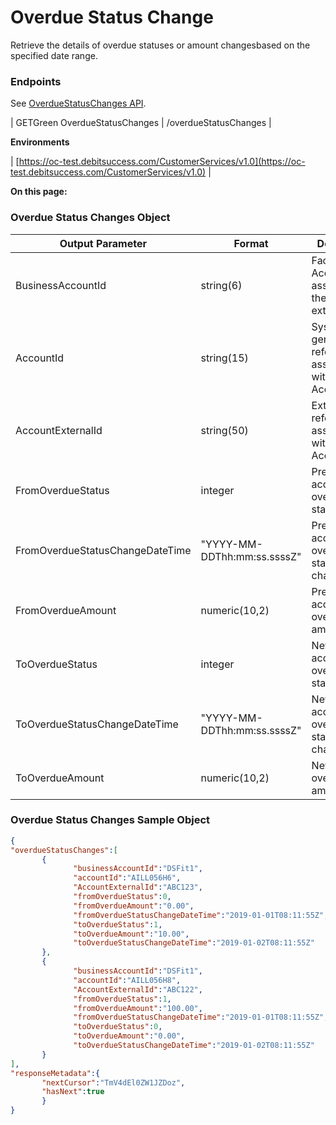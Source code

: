 # Overdue Status Change

Retrieve the details of overdue statuses or amount changesbased on the specified date range.


### Endpoints
See [OverdueStatusChanges API](https://oc-debitsuccess.portal.azure-api.net/docs/services/Mock/operations/5e1778c773c4b5d0db9def9c?tags=OverdueStatusChanges&pattern=&groupBy=tag).



| GETGreen OverdueStatusChanges | /overdueStatusChanges | 



 **Environments** 



| [https://oc-test.debitsuccess.com/CustomerServices/v1.0](https://oc-test.debitsuccess.com/CustomerServices/v1.0) | 

 **On this page:** 


### Overdue Status Changes Object


|  **Output Parameter**  |  **Format**  |  **Description**  | 
|  --- |  --- |  --- | 
| BusinessAccountId | string(6) | Facility Account associated to the account extracted | 
| AccountId | string(15) | System generated reference no associated with the Account. | 
| AccountExternalId | string(50) | External reference no associated with the Account. | 
| FromOverdueStatus | integer | Previous account's overdue status | 
| FromOverdueStatusChangeDateTime | "YYYY-MM-DDThh:mm:ss.ssssZ" | Previous account's overdue status changed date | 
| FromOverdueAmount | numeric(10,2) | Previous account's overdue amount | 
| ToOverdueStatus | integer | New account's overdue status | 
| ToOverdueStatusChangeDateTime | "YYYY-MM-DDThh:mm:ss.ssssZ" | New account's overdue status changed date | 
| ToOverdueAmount | numeric(10,2) | Newaccount's overdue amount | 


### Overdue Status Changes Sample Object

```json
{
"overdueStatusChanges":[
       {
              "businessAccountId":"DSFit1",
              "accountId":"AILL056H6",
              "AccountExternalId":"ABC123",
              "fromOverdueStatus":0,
              "fromOverdueAmount":"0.00",
              "fromOverdueStatusChangeDateTime":"2019-01-01T08:11:55Z",
              "toOverdueStatus":1,
              "toOverdueAmount":"10.00",
              "toOverdueStatusChangeDateTime":"2019-01-02T08:11:55Z"
       },
       {
              "businessAccountId":"DSFit1",
              "accountId":"AILL056H8",
              "AccountExternalId":"ABC122",
              "fromOverdueStatus":1,
              "fromOverdueAmount":"100.00",
              "fromOverdueStatusChangeDateTime":"2019-01-01T08:11:55Z",
              "toOverdueStatus":0,
              "toOverdueAmount":"0.00",
              "toOverdueStatusChangeDateTime":"2019-01-02T08:11:55Z"
       }
],
"responseMetadata":{
       "nextCursor":"TmV4dEl0ZW1JZDoz",
       "hasNext":true
       }
}
```
